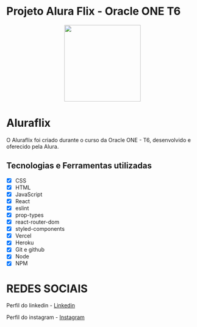 # Projeto Alura Flix - Oracle ONE T6

<p  align="center" ><img src="./apresentacao/Logo.png" align="center"  width="200"  ></img></p>

# Aluraflix

O Aluraflix foi criado durante o curso da Oracle ONE - T6, desenvolvido e oferecido pela Alura.

## Tecnologias e Ferramentas utilizadas

- [x] CSS
- [x] HTML
- [x] JavaScript
- [x] React
- [x] eslint
- [x] prop-types
- [x] react-router-dom
- [x] styled-components
- [x] Vercel
- [x] Heroku
- [x] Git e github
- [x] Node
- [x] NPM

# REDES SOCIAIS

Perfil do linkedin - [Linkedin](https://www.linkedin.com/in/leonardo-santander-nycz/)

Perfil do instagram - [Instagram](https://www.instagram.com/leo.nycz)
